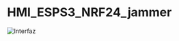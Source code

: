 # HMI_ESPS3_NRF24_jammer
![Interfaz](https://github.com/user-attachments/assets/d56c2102-f5ae-4bcc-8727-17863ceea4f0)

